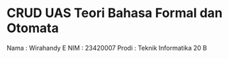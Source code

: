# CRUD UAS Teori Bahasa Formal dan Otomata

   Nama    : Wirahandy E
   NIM     : 23420007
   Prodi   : Teknik Informatika 20 B
